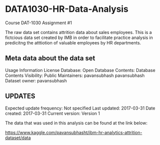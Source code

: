 # DATA1030-HR-Data-Analysis
Course DAT-1030 Assignment #1

The raw data set contains attrition data about sales employees. This is a fictcious data set created by IMB in order to facilitate practice analysis in predicitng the atttiotion of valuable employees by HR departments.

Meta data about the data set
----------------
Usage Information
License Database:   Open Database 
Contents:           Database Contents
Visibility:         Public
Maintainers:        pavansubhash pavansubhash
Dataset owner:      pavansubhash

UPDATES 
----------
Expected update frequency:  Not specified
Last updated:               2017-03-31
Date created:               2017-03-31
Current version:            Version 1

The data that was used in this analysis can be found at the link below:

https://www.kaggle.com/pavansubhasht/ibm-hr-analytics-attrition-dataset/data

